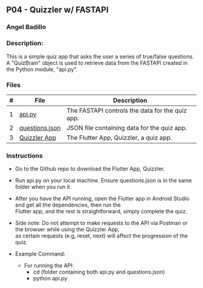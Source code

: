 ## P04 - Quizzler w/ FASTAPI
### Angel Badillo
### Description:

This is a simple quiz app that asks the user a series of true/false questions.
A "QuizBrain" object is used to retrieve data from the FASTAPI created in the Python module, "api.py".


### Files

|   #   | File                            | Description              |
| :---: | ------------------------------- | ------------------------ |
|   1   | [api.py](api.py)                | The FASTAPI controls the data for the quiz app.|
|   2   | [questions.json](questions.json) | JSON file containing data for the quiz app.     |
|   3   | [Quizzler App](.)  | The Flutter App, Quizzler, a quiz app. |


### Instructions

- Go to the Github repo to download the Flutter App, Quizzler.
- Run api.py on your local machine. Ensure questions.json is
in the same folder when you run it. 
- After you have the API running, open the Flutter app in Android Studio and get all the dependencies, then run the <br>
Flutter app, and the rest is straightforward, simply complete the quiz.
- Side note: Do not attempt to make requests to the API via Postman or the browser while using the Quizzler App, <br>
as certain requests (e.g, reset, next) will affect the progression of the quiz.

- Example Command:
  - For running the API:
      - cd (folder containing both api.py and questions.json)
      - python api.py
